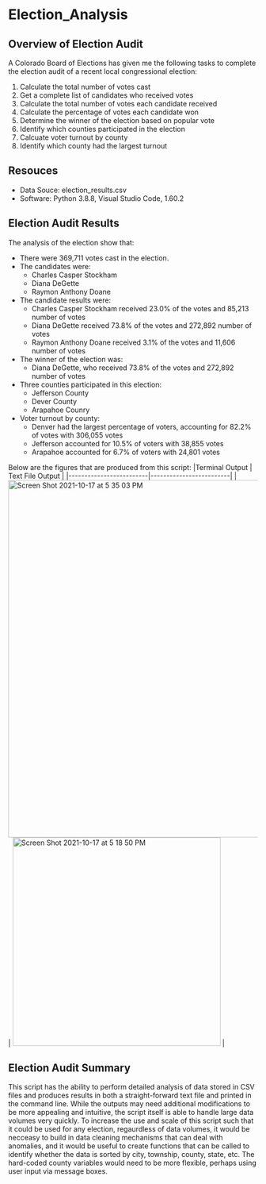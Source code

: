 # Election_Analysis

## Overview of Election Audit
A Colorado Board of Elections has given me the following tasks to complete the election audit of a recent local congressional election:

1. Calculate the total number of votes cast
2. Get a complete list of candidates who received votes
3. Calculate the total number of votes each candidate received
4. Calculate the percentage of votes each candidate won
5. Determine the winner of the election based on popular vote
6. Identify which counties participated in the election
7. Calcuate voter turnout by county  
8. Identify which county had the largest turnout

## Resouces
- Data Souce: election_results.csv
- Software: Python 3.8.8, Visual Studio Code, 1.60.2

## Election Audit Results
The analysis of the election show that:
- There were 369,711 votes cast in the election.
- The candidates were:
    - Charles Casper Stockham
    - Diana DeGette
    - Raymon Anthony Doane
- The candidate results were:
    - Charles Casper Stockham received 23.0% of the votes and 85,213 number of votes
    - Diana DeGette received 73.8% of the votes and 272,892 number of votes
    - Raymon Anthony Doane received 3.1% of the votes and 11,606 number of votes
- The winner of the election was:
    - Diana DeGette, who received 73.8% of the votes and 272,892 number of votes
- Three counties participated in this election: 
    - Jefferson County
    - Dever County
    - Arapahoe Counry
- Voter turnout by county:
    - Denver had the largest percentage of voters, accounting for 82.2% of votes with 306,055 votes
    - Jefferson accounted for 10.5% of voters with 38,855 votes
    - Arapahoe accounted for 6.7% of voters with 24,801 votes

Below are the figures that are produced from this script:
|Terminal Output            |  Text File Output |
|-------------------------|-------------------------|
|<img width="720" alt="Screen Shot 2021-10-17 at 5 35 03 PM" src="https://user-images.githubusercontent.com/91163155/137648069-a9ce4ee8-495c-4a0f-a093-48bf9add8468.png">  |  <img width="420" alt="Screen Shot 2021-10-17 at 5 18 50 PM" src="https://user-images.githubusercontent.com/91163155/137648077-4e9a430d-1a59-49e7-8e0e-90d4145bea78.png"> |







## Election Audit Summary

This script has the ability to perform detailed analysis of data stored in CSV files and produces results in both a straight-forward text file and printed in the command line. While the outputs may need additional modifications to be more appealing and intuitive, the script itself is able to handle large data volumes very quickly. To increase the use and scale of this script such that it could be used for any election, regaurdless of data volumes, it would be necceasy to build in data cleaning mechanisms that can deal with anomalies, and it would be useful to create functions that can be called to identify whether the data is sorted by city, township, county, state, etc. The hard-coded county variables would need to be more flexible, perhaps using user input via message boxes.

